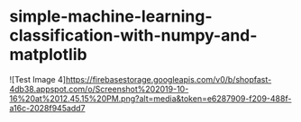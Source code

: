 # simple-machine-learning-classification-with-numpy-and-matplotlib
![Test Image 4]https://firebasestorage.googleapis.com/v0/b/shopfast-4db38.appspot.com/o/Screenshot%202019-10-16%20at%2012.45.15%20PM.png?alt=media&token=e6287909-f209-488f-a16c-2028f945add7
